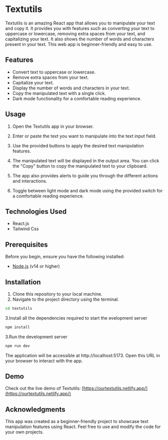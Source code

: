 # Textutils

Textutils is an amazing React app that allows you to manipulate your text and copy it. It provides you with features such as converting your text to uppercase or lowercase, removing extra spaces from your text, and capitalizing your text. It also shows the number of words and characters present in your text. This web app is beginner-friendly and easy to use.

## Features

- Convert text to uppercase or lowercase.
- Remove extra spaces from your text.
- Capitalize your text.
- Display the number of words and characters in your text.
- Copy the manipulated text with a single click.
- Dark mode functionality for a comfortable reading experience.

## Usage

1. Open the Textutils app in your browser.

2. Enter or paste the text you want to manipulate into the text input field.

3. Use the provided buttons to apply the desired text manipulation features.

4. The manipulated text will be displayed in the output area. You can click the "Copy" button to copy the manipulated text to your clipboard.

5. The app also provides alerts to guide you through the different actions and interactions.

6. Toggle between light mode and dark mode using the provided switch for a comfortable reading experience.

## Technologies Used

- React.js
- Tailwind Css
  


## Prerequisites

Before you begin, ensure you have the following installed:

- [Node.js](https://nodejs.org/) (v14 or higher)

## Installation

1. Clone this repository to your local machine.
2. Navigate to the project directory using the terminal.

```bash
cd textutils
```
3.Install all the dependencies required to start the evelopment server

```bash
npm install
```
3.Run the development server
```bash
npm run dev
```
The application will be accessible at http://localhost:5173. Open this URL in your browser to interact with the app.

## Demo

Check out the live demo of Textutils: [https://ourtextutils.netlify.app/](https://ourtextutils.netlify.app/)

## Acknowledgments

This app was created as a beginner-friendly project to showcase text manipulation features using React. Feel free to use and modify the code for your own projects.
